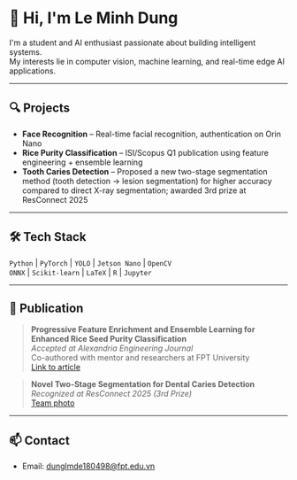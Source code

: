 # 👋 Hi, I'm Le Minh Dung

I'm a student and AI enthusiast passionate about building intelligent systems.  
My interests lie in computer vision, machine learning, and real-time edge AI applications.

---

## 🔍 Projects

-  **Face Recognition** – Real-time facial recognition, authentication on Orin Nano
-  **Rice Purity Classification** – ISI/Scopus Q1 publication using feature engineering + ensemble learning
-  **Tooth Caries Detection** – Proposed a new two-stage segmentation method (tooth detection → lesion segmentation) for higher accuracy compared to direct X-ray segmentation; awarded 3rd prize at ResConnect 2025
---

## 🛠 Tech Stack

`Python` | `PyTorch` | `YOLO` | `Jetson Nano` | `OpenCV`  
`ONNX` | `Scikit-learn` | `LaTeX` | `R` | `Jupyter`

---

## 📄 Publication

> **Progressive Feature Enrichment and Ensemble Learning for Enhanced Rice Seed Purity Classification**  
> _Accepted at Alexandria Engineering Journal_  
> Co-authored with mentor and researchers at FPT University  
> [Link to article](https://www.sciencedirect.com/science/article/pii/S1110016825009184)

> **Novel Two-Stage Segmentation for Dental Caries Detection**  
> _Recognized at ResConnect 2025 (3rd Prize)_  
> [Team photo](https://www.facebook.com/photo/?fbid=1140166298142361&set=a.479252194233778) 
---

## 📫 Contact

- Email: dunglmde180498@fpt.edu.vn
